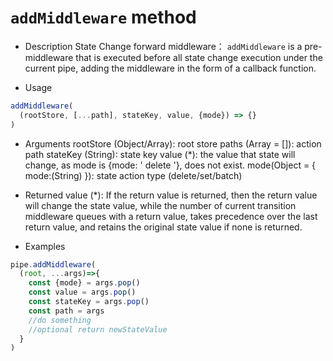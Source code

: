 # `addMiddleware` method

* Description
State Change forward middleware：
`addMiddleware` is a pre-middleware that is executed before all state change execution under the current pipe, adding the middleware in the form of a callback function.
 

* Usage
```javascript
addMiddleware(
  (rootStore, [...path], stateKey, value, {mode}) => {}
)
```

* Arguments
rootStore (Object/Array): root store
paths (Array = []): action path
stateKey (String): state key
value (*): the value that state will change, as mode is {mode: ' delete '}, does not exist.
mode(Object = { mode:(String) }): state action type (delete/set/batch)

* Returned value
(*): If the return value is returned, then the return value will change the state value, while the number of current transition middleware queues with a return value, takes precedence over the last return value, and retains the original state value if none is returned.

* Examples
```javascript
pipe.addMiddleware(
  (root, ...args)=>{
    const {mode} = args.pop()
    const value = args.pop()
    const stateKey = args.pop()
    const path = args
    //do something
    //optional return newStateValue
  }
)
```
